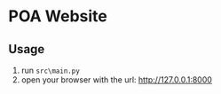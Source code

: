 # POA Website

## Usage
1. run `src\main.py`
2. open your browser with the url:  http://127.0.0.1:8000
